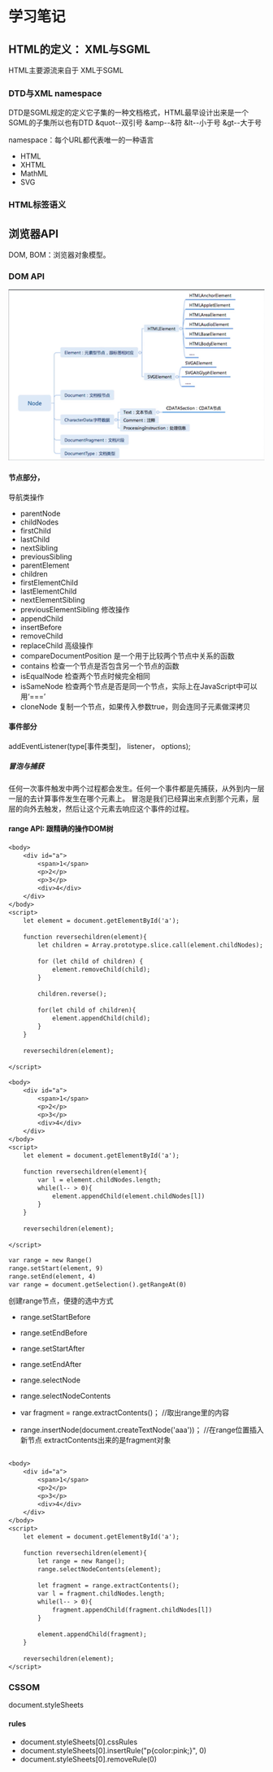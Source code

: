 # 学习笔记

## HTML的定义： XML与SGML
HTML主要源流来自于 XML于SGML

### DTD与XML namespace
DTD是SGML规定的定义它子集的一种文档格式，HTML最早设计出来是一个SGML的子集所以也有DTD
&quot--双引号
&amp--&符
&lt--小于号
&gt--大于号

namespace：每个URL都代表唯一的一种语言
* HTML
* XHTML
* MathML
* SVG

### HTML标签语义


## 浏览器API
DOM, BOM：浏览器对象模型。
### DOM API
![](./dom-node.jpg)
#### 节点部分，
导航类操作
* parentNode
* childNodes
* firstChild
* lastChild
* nextSibling
* previousSibling
* parentElement
* children
* firstElementChild
* lastElementChild
* nextElementSibling
* previousElementSibling
修改操作
* appendChild
* insertBefore
* removeChild
* replaceChild
高级操作
* compareDocumentPosition 是一个用于比较两个节点中关系的函数
* contains 检查一个节点是否包含另一个节点的函数
* isEqualNode 检查两个节点时候完全相同
* isSameNode 检查两个节点是否是同一个节点，实际上在JavaScript中可以用‘===’
* cloneNode 复制一个节点，如果传入参数true，则会连同子元素做深拷贝
#### 事件部分
addEventListener(type[事件类型]， listener， options);
##### 冒泡与捕获
任何一次事件触发中两个过程都会发生。任何一个事件都是先捕获，从外到内一层一层的去计算事件发生在哪个元素上。
冒泡是我们已经算出来点到那个元素，层层的向外去触发，然后让这个元素去响应这个事件的过程。

#### range API: 跟精确的操作DOM树
```
<body>
    <div id="a">
        <span>1</span>
        <p>2</p>
        <p>3</p>
        <div>4</div>
    </div>
</body>
<script>
    let element = document.getElementById('a');

    function reversechildren(element){
        let children = Array.prototype.slice.call(element.childNodes);

        for (let child of children) {
            element.removeChild(child);
        }

        children.reverse();

        for(let child of children){
            element.appendChild(child);
        }
    }

    reversechildren(element);

</script>
```

```
<body>
    <div id="a">
        <span>1</span>
        <p>2</p>
        <p>3</p>
        <div>4</div>
    </div>
</body>
<script>
    let element = document.getElementById('a');

    function reversechildren(element){
        var l = element.childNodes.length;
        while(l-- > 0){
            element.appendChild(element.childNodes[l])
        }
    }

    reversechildren(element);

</script>
```

```
var range = new Range()
range.setStart(element, 9)
range.setEnd(element, 4)
var range = document.getSelection().getRangeAt(0)
```

创建range节点，便捷的选中方式
* range.setStartBefore
* range.setEndBefore
* range.setStartAfter
* range.setEndAfter
* range.selectNode
* range.selectNodeContents

* var fragment = range.extractContents()； //取出range里的内容
* range.insertNode(document.createTextNode('aaa'))； //在range位置插入新节点
extractContents出来的是fragment对象

```

```

```
<body>
    <div id="a">
        <span>1</span>
        <p>2</p>
        <p>3</p>
        <div>4</div>
    </div>
</body>
<script>
    let element = document.getElementById('a');

    function reversechildren(element){
        let range = new Range();
        range.selectNodeContents(element);

        let fragment = range.extractContents();
        var l = fragment.childNodes.length;
        while(l-- > 0){
            fragment.appendChild(fragment.childNodes[l])
        }

        element.appendChild(fragment);
    }

    reversechildren(element);
</script>
```

### CSSOM
document.styleSheets
#### rules
* document.styleSheets[0].cssRules
* document.styleSheets[0].insertRule("p{color:pink;}", 0)
* document.styleSheets[0].removeRule(0)

##


## 